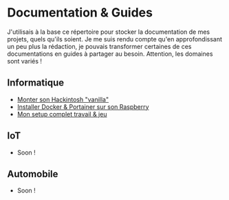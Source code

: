 # Documentation & Guides

J'utilisais à la base ce répertoire pour stocker la documentation de mes projets, quels qu'ils soient. Je me suis rendu compte qu'en approfondissant un peu plus la rédaction, je pouvais transformer certaines de ces documentations en guides à partager au besoin. Attention, les domaines sont variés !

## Informatique

- [Monter son Hackintosh "vanilla"](build_vanilla_hackintosh/build_vanilla_hackintosh.md)
- [Installer Docker & Portainer sur son Raspberry](docker_portainer_raspberry/docker_portainer_raspberry.md)
- [Mon setup complet travail & jeu](my_setup/my_setup.md)

## IoT
- Soon !

## Automobile
- Soon !
<!--stackedit_data:
eyJoaXN0b3J5IjpbMTU2Mzg2NDMzMF19
-->
